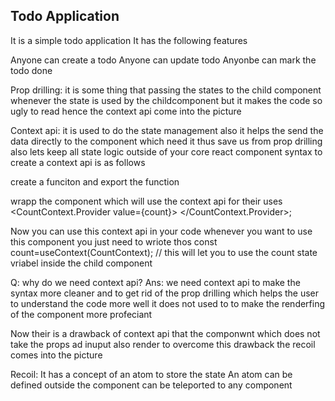 ## Todo Application
It is a simple todo application
It has the following features

Anyone can create a todo
Anyone can update todo
Anyonbe can mark the todo done

Prop drilling: it is some thing that passing the states to the child component whenever the state is used by the childcomponent but it makes the code so ugly to read hence the context api come into the picture 

Context api: it is used to do the state management also it helps the send the data directly to the component which need it thus save us from prop drilling  also lets keep all state logic outside of your core react component
syntax to create a context api is as follows


create a funciton and export the function 

wrapp the component which will use the context api for their uses 
<CountContext.Provider value={count}>
  <Count setCount={SetCount}>
</CountContext.Provider>;

Now you can use this context api in your code whenever you want to use this component you just need to wriote thos
const count=useContext(CountContext); // this will let you to use the count state vriabel inside the child component


Q: why do we need context api?
Ans: we need context api to make the syntax more cleaner and to get rid of the prop drilling which helps the user to understand the code more well it does not used to to make the renderfing of the component more profeciant 


  Now their is a drawback of context api that the componwnt which does not take the props ad inuput also render to overcome this drawback the recoil comes into the picture

Recoil:  It has a concept of an atom to store the state
An atom can be defined outside the component
can be teleported to any component
